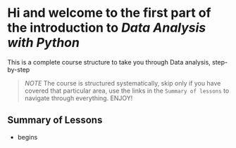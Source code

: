 # Hi and welcome to the first part of the introduction to _Data Analysis with Python_
This is a complete course structure to take you through Data analysis, step-by-step

> *NOTE* The course is structured systematically, skip only if you have covered that particular area, use the links in the `Summary of lessons` to navigate through everything. ENJOY!


## Summary of Lessons
- begins
